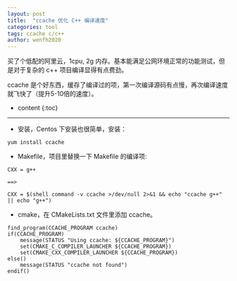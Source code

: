 ```yaml
---
layout: post
title:  "ccache 优化 C++ 编译速度"
categories: tool
tags: ccache c/c++
author: wenfh2020
---
```


买了个低配的阿里云，1cpu, 2g 内存。基本能满足公网环境正常的功能测试，但是对于复杂的 c++ 项目编译显得有点费劲。

ccache 是个好东西，缓存了编译过的项，第一次编译源码有点慢，再次编译速度就飞快了（提升5-10倍的速度）。




* content
{:toc}

---

* 安装，Centos 下安装也很简单，安装：

```shell
yum install ccache
```

* Makefile，项目里替换一下 Makefile 的编译项:

```shell
CXX = g++

==>

CXX = $(shell command -v ccache >/dev/null 2>&1 && echo "ccache g++" || echo "g++")
```

* cmake，在 CMakeLists.txt 文件里添加 ccache。

```shell
find_program(CCACHE_PROGRAM ccache)
if(CCACHE_PROGRAM)
    message(STATUS "Using ccache: ${CCACHE_PROGRAM}")
    set(CMAKE_C_COMPILER_LAUNCHER ${CCACHE_PROGRAM})
    set(CMAKE_CXX_COMPILER_LAUNCHER ${CCACHE_PROGRAM})
else()
    message(STATUS "ccache not found")
endif()
```
